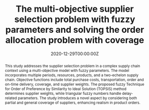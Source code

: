 ---
title: "The multi-objective supplier selection problem with fuzzy parameters and solving the order allocation problem with coverage"
authors:
- Arya Karami
author_notes: ""
date: "2020-12-29T00:00:00Z"
doi: "https://doi.org/10.1108/JM2-04-2018-0049"

# Schedule page publish date (NOT publication's date).
publishDate: "2020-12-29T00:00:00Z"

# Publication type.
# Accepts a single type but formatted as a YAML list (for Hugo requirements).
# Enter a publication type from the CSL standard.
publication_types: ["article-journal"]

# Publication name and optional abbreviated publication name.
publication: "Journal of Modelling in Management"
publication_short: ""

abstract: This study addresses the supplier selection problem in a complex supply chain context using a multi-objective model with fuzzy parameters. The model incorporates multiple periods, resources, products, and a two-echelon supply chain. Objective functions include total purchase costs, transportation, order and on-time delivery, coverage, and supplier weights. The proposed fuzzy Technique for Order of Preference by Similarity to Ideal Solution (TOPSIS) method determines supplier weights, while triangular fuzzy numbers handle delay-related parameters. The study introduces a novel aspect by considering both partial and general coverage of suppliers, enhancing realism in product orders.

# Summary. An optional shortened abstract.
summary: This study presents a fuzzy multi-objective model for supplier selection in a complex supply chain, incorporating coverage, supplier weights, and handling uncertainty with triangular fuzzy numbers.

tags:
- SNA
featured: false

# links:
# - name: ""
#   url: ""
url_pdf: https://www.emerald.com/insight/content/doi/10.1108/JM2-04-2018-0049/full/html?casa_token=W1bokekMyDUAAAAA:hAFEtYqa1PoRNDdaxmcjcHI2Wow2uzWW4GSJTh_RSLKZH9aHY_r0FN2EB8HCBBPMYmUTcJwh-m77ky0UyYhhtzfqAKvDkiy7WqOUEbkRdQhXcuTB0aw
#url_code: 'https://github.com/HugoBlox/hugo-blox-builder'
#url_dataset: ''
#url_poster: ''
#url_project: ''
#url_slides: ''
#url_source: ''
#url_video: ''

# Featured image
# To use, add an image named `featured.jpg/png` to your page's folder. 
image:
  caption: 'Image credit: [**Supply Chain Management**](https://www.emerald.com/insight/content/doi/10.1108/JM2-04-2018-0049/full/html)'
  focal_point: ""
  preview_only: false

# Associated Projects (optional).
#   Associate this publication with one or more of your projects.
#   Simply enter your project's folder or file name without extension.
#   E.g. `internal-project` references `content/project/internal-project/index.md`.
#   Otherwise, set `projects: []`.
projects: []

# Slides (optional).
#   Associate this publication with Markdown slides.
#   Simply enter your slide deck's filename without extension.
#   E.g. `slides: "example"` references `content/slides/example/index.md`.
#   Otherwise, set `slides: ""`.
slides: ""
---